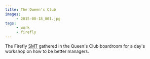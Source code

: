 ```yaml
---
title: The Queen's Club
images:
     - 2015-08-18_001.jpg
tags:
     - work
     - firefly
---
```

The Firefly <abbr title="Senior Management Team">SMT</abbr> gathered in the Queen's Club boardroom for a day's workshop on how to be better managers.   